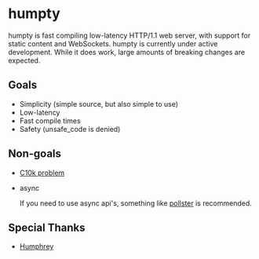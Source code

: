 # humpty
humpty is fast compiling low-latency HTTP/1.1 web server, with support for static content and WebSockets.
humpty is currently under active development.
While it does work, large amounts of breaking changes are expected.

## Goals
- Simplicity (simple source, but also simple to use)
- Low-latency
- Fast compile times
- Safety (unsafe_code is denied)

## Non-goals
- [C10k problem](https://en.wikipedia.org/wiki/C10k_problem)
- async

  If you need to use async api's, something like
  [pollster](https://github.com/zesterer/pollster) is recommended.

## Special Thanks
- [Humphrey](https://github.com/w-henderson/Humphrey)
